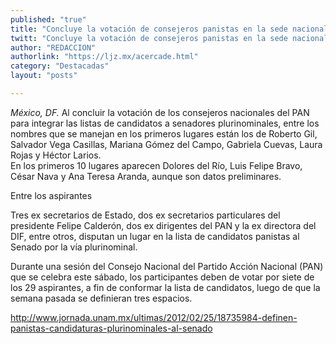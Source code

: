 ```yaml
---
published: "true"
title: "Concluye la votación de consejeros panistas en la sede nacional"
twitt: "Concluye la votación de consejeros panistas en la sede nacional"
author: "REDACCION"
authorlink: "https://ljz.mx/acercade.html"
category: "Destacadas"
layout: "posts"

---
```




*México, DF.* Al concluir la votación de los consejeros nacionales del PAN para integrar las listas de candidatos a senadores plurinominales, entre los nombres que se manejan en los primeros lugares están los de Roberto Gil, Salvador Vega Casillas, Mariana Gómez del Campo, Gabriela Cuevas, Laura Rojas y Héctor Larios.  
  En los primeros 10 lugares aparecen Dolores del Río, Luis Felipe Bravo, César Nava y Ana Teresa Aranda, aunque son datos preliminares.



  Entre los aspirantes



  Tres ex secretarios de Estado, dos ex secretarios particulares del presidente Felipe Calderón, dos ex dirigentes del PAN y la ex directora del DIF, entre otros, disputan un lugar en la lista de candidatos panistas al Senado por la vía plurinominal.



  Durante una sesión del Consejo Nacional del Partido Acción Nacional (PAN) que se celebra este sábado, los participantes deben de votar por siete de los 29 aspirantes, a fin de conformar la lista de candidatos, luego de que la semana pasada se definieran tres espacios.



  http://www.jornada.unam.mx/ultimas/2012/02/25/18735984-definen-panistas-candidaturas-plurinominales-al-senado

